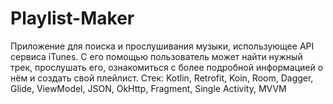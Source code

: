 # Playlist-Maker
Приложение для поиска и прослушивания музыки, использующее API сервиса iTunes. С его помощью пользователь может найти нужный трек, прослушать его, ознакомиться с более подробной информацией о нём и создать свой плейлист.
Стек: Kotlin, Retrofit, Koin, Room, Dagger, Glide, ViewModel, JSON, OkHttp, Fragment, Single Activity, MVVM

